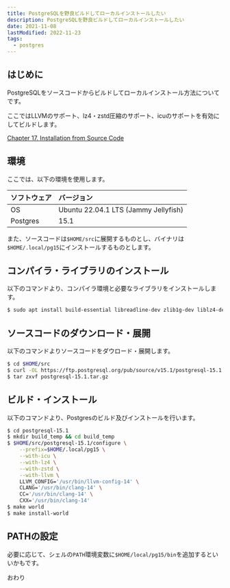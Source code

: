 ```yaml
---
title: PostgreSQLを野良ビルドしてローカルインストールしたい
description: PostgreSQLを野良ビルドしてローカルインストールしたい
date: 2021-11-08
lastModified: 2022-11-23
tags: 
  - postgres
---
```


## はじめに

PostgreSQLをソースコードからビルドしてローカルインストール方法についてです。

ここではLLVMのサポート、lz4・zstd圧縮のサポート、icuのサポートを有効にしてビルドします。

[Chapter 17. Installation from Source Code](https://www.postgresql.org/docs/15/installation.html)

## 環境

ここでは、以下の環境を使用します。

| ソフトウェア | バージョン                           |
| :----------- | :----------------------------------- |
| OS           | Ubuntu 22.04.1 LTS (Jammy Jellyfish) |
| Postgres     | 15.1                                 |

また、ソースコードは`$HOME/src`に展開するものとし、バイナリは`$HOME/.local/pg15`にインストールするものとします。

## コンパイラ・ライブラリのインストール

以下のコマンドより、コンパイラ環境と必要なライブラリをインストールします。

```sh
$ sudo apt install build-essential libreadline-dev zlib1g-dev liblz4-dev libzstd-dev llvm-14 clang-14
```

## ソースコードのダウンロード・展開

以下のコマンドよりソースコードをダウロード・展開します。

```sh
$ cd $HOME/src
$ curl -OL https://ftp.postgresql.org/pub/source/v15.1/postgresql-15.1.tar.gz
$ tar zxvf postgresql-15.1.tar.gz
```

## ビルド・インストール

以下のコマンドより、Postgresのビルド及びインストールを行います。

```sh
$ cd postgresql-15.1
$ mkdir build_temp && cd build_temp
$ $HOME/src/postgresql-15.1/configure \
    --prefix=$HOME/.local/pg15 \
    --with-icu \
    --with-lz4 \
    --with-zstd \
    --with-llvm \
    LLVM_CONFIG='/usr/bin/llvm-config-14' \
    CLANG='/usr/bin/clang-14' \
    CC='/usr/bin/clang-14' \
    CXX='/usr/bin/clang-14'
$ make world
$ make install-world
```

## PATHの設定

必要に応じて、シェルの`PATH`環境変数に`$HOME/local/pg15/bin`を追加するといいかもです。

おわり
